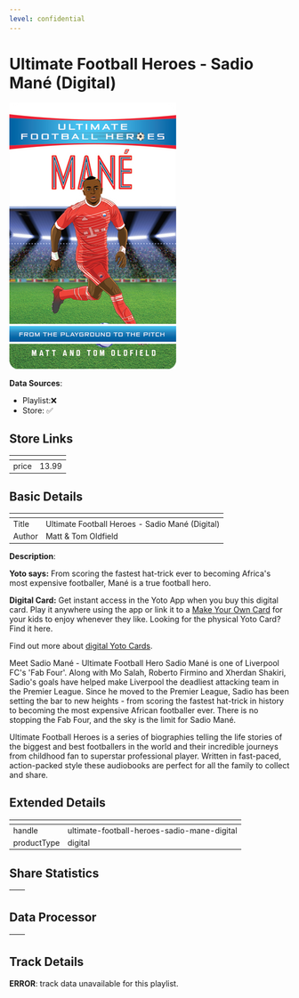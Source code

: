 ```yaml
---
level: confidential
---
```

# Ultimate Football Heroes - Sadio Mané (Digital)

![card_[cqQj0].png](../../img/cards/card_[cqQj0].png)

**Data Sources**: 

- Playlist:❌
- Store: ✅


## Store Links

| <!-- --> | <!-- --> |
| - | - |
| price | 13.99 |


## Basic Details

| <!-- --> | <!-- --> |
| - | - |
| Title | Ultimate Football Heroes - Sadio Mané (Digital) |
| Author | Matt & Tom Oldfield |

**Description**:

**Yoto says:** From scoring the fastest hat-trick ever to becoming Africa's most expensive footballer, Mané is a true football hero.

**Digital Card:** Get instant access in the Yoto App when you buy this digital card. Play it anywhere using the app or link it to a [Make Your Own Card](/pages/makeyourown) for your kids to enjoy whenever they like. Looking for the physical Yoto Card? Find it here.  
  
Find out more about [digital Yoto Cards](/blogs/yoto-journal/what-are-digital-yoto-cards).

Meet Sadio Mané - Ultimate Football Hero Sadio Mané is one of Liverpool FC's 'Fab Four'. Along with Mo Salah, Roberto Firmino and Xherdan Shakiri, Sadio's goals have helped make Liverpool the deadliest attacking team in the Premier League. Since he moved to the Premier League, Sadio has been setting the bar to new heights - from scoring the fastest hat-trick in history to becoming the most expensive African footballer ever. There is no stopping the Fab Four, and the sky is the limit for Sadio Mané.

Ultimate Football Heroes is a series of biographies telling the life stories of the biggest and best footballers in the world and their incredible journeys from childhood fan to superstar professional player. Written in fast-paced, action-packed style these audiobooks are perfect for all the family to collect and share.


## Extended Details

| <!-- --> | <!-- --> |
| - | - |
| handle | ultimate-football-heroes-sadio-mane-digital |
| productType | digital |


## Share Statistics

| <!-- --> | <!-- --> |
| - | - |


## Data Processor

| <!-- --> | <!-- --> |
| - | - |


## Track Details

**ERROR**: track data unavailable for this playlist.
